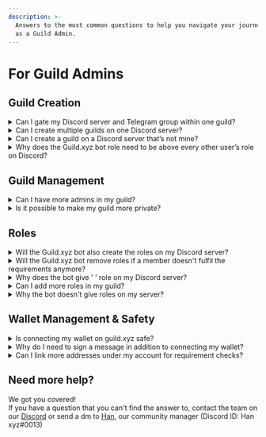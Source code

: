 ```yaml
---
description: >-
  Answers to the most common questions to help you navigate your journey with us
  as a Guild Admin.
---
```


# For Guild Admins

## Guild Creation

<details>

<summary>Can I gate my Discord server and Telegram group within one guild?</summary>

Multi-platform gating in one guild is not currently possible, but we are working on it.

</details>

<details>

<summary>Can I create multiple guilds on one Discord server?</summary>

No, you can only create one guild on one server.

</details>

<details>

<summary>Can I create a guild on a Discord server that’s not mine?</summary>

Yes, but only if you have administrator permissions on that server.

</details>

<details>

<summary>Why does the Guild.xyz bot role need to be above every other user’s role on Discord?</summary>

The bot can only add/remove roles if its permission is on the top of the ones it has to manage.

</details>

## Guild Management

<details>

<summary>Can I have more admins in my guild?</summary>

Yes, multi-admin management is available. If you want to have more admins in your guild, you can add multiple addresses in the 'Edit Guild' section.\
For more info, click (link)

</details>

<details>

<summary>Is it possible to make my guild more private?</summary>

Absolutely! There are 3 ways to have more privacy around your guild:

1. Hiding your guild from explorer (Note: by URL, it can be found)
2. Hiding your members' addresses
3. Hiding the addresses on your allowlists

</details>

## Roles

<details>

<summary>Will the Guild.xyz bot also create the roles on my Discord server?</summary>

Yes! When you create a role in your guild, the bot will automatically add it to your Discord server with the same name.

</details>

<details>

<summary>Will the Guild.xyz bot remove roles if a member doesn't fulfil the requirements anymore?</summary>

Yes, We’re listening to blockchain events and manage roles in real-time based on these events.

</details>

<details>

<summary>Why does the bot give ' ' role on my Discord server?</summary>

This happens when you delete the role that the Guild.xyz bot has created on your server.

</details>

<details>

<summary>Can I add more roles in my guild?</summary>

Yes, of course! If it's up to us, you can add an infinite number of roles, but on Discord the maximum is 250.

</details>

<details>

<summary>Why the bot doesn't give roles on my server?</summary>

If that happens then the Guild.xyz bot role is not above every other user roles it has to manage on Discord. It’s the only way for the bot to add/remove roles to/from your members.

</details>

## Wallet Management & Safety

<details>

<summary>Is connecting my wallet on guild.xyz safe?</summary>

Absolutely! When you sign in with guild.xyz, you only are validating ownership of the wallet address. The Guild.xyz bot does not get any permissions to perform transactions, and does not have any way of withdrawing anything from your wallet.

</details>

<details>

<summary>Why do I need to sign a message in addition to connecting my wallet?</summary>

Signing is the only way we can truly know that you are the owner of the wallet you are connecting. Signing is a safe, gas-less transaction that does not in any way give Guild.xyz permission to perform any transactions with your wallet.

</details>

<details>

<summary>Can I link more addresses under my account for requirement checks?</summary>

Yes! If you join a guild with a different address but the same Discord account, your addresses will be linked together and both will be used to check requirements.\
\
![](<../.gitbook/assets/image (23).png>)\
![](<../.gitbook/assets/image (6).png>)\


</details>

## Need more help?

We got you covered!\
If you have a question that you can't find the answer to, contact the team on our [Discord](https://discord.gg/guildxyz) or send a dm to [Han](https://twitter.com/ikbenhan), our community manager (Discord ID: Han xyz#0013)

